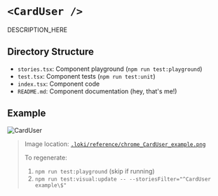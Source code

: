 # `<CardUser />`

DESCRIPTION_HERE

## Directory Structure

- `stories.tsx`: Component playground (`npm run test:playground`)
- `test.tsx`: Component tests (`npm run test:unit`)
- `index.tsx`: Component code
- `README.md`: Component documentation (hey, that's me!)

## Example

![CardUser](../../../.loki/reference/chrome_CardUser_example.png)

> Image location: [`.loki/reference/chrome_CardUser_example.png`](../../../.loki/reference/chrome_CardUser_example.png)
> 
> To regenerate: 
> 1. `npm run test:playground` (skip if running)
> 1. `npm run test:visual:update -- --storiesFilter="^CardUser example\$"`